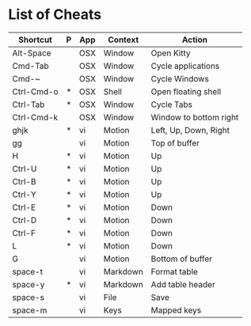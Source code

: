 # List of Cheats

| Shortcut   | P  | App | Context  | Action
| --         | -- | --  | --       | --
| Alt-Space  |    | OSX | Window   | Open Kitty
| Cmd-Tab    |    | OSX | Window   | Cycle applications
| Cmd-~      |    | OSX | Window   | Cycle Windows
| Ctrl-Cmd-o | *  | OSX | Shell    | Open floating shell
| Ctrl-Tab   | *  | OSX | Window   | Cycle Tabs
| Ctrl-Cmd-k |    | OSX | Window   | Window to bottom right
| ghjk       | *  | vi  | Motion   | Left, Up, Down, Right
| gg         |    | vi  | Motion   | Top of buffer
| H          | *  | vi  | Motion   | Up
| Ctrl-U     | *  | vi  | Motion   | Up
| Ctrl-B     | *  | vi  | Motion   | Up
| Ctrl-Y     | *  | vi  | Motion   | Up
| Ctrl-E     | *  | vi  | Motion   | Down
| Ctrl-D     | *  | vi  | Motion   | Down
| Ctrl-F     | *  | vi  | Motion   | Down
| L          | *  | vi  | Motion   | Down
| G          |    | vi  | Motion   | Bottom of buffer
| space-t    |    | vi  | Markdown | Format table
| space-y    | *  | vi  | Markdown | Add table header
| space-s    |    | vi  | File     | Save
| space-m    |    | vi  | Keys     | Mapped keys
